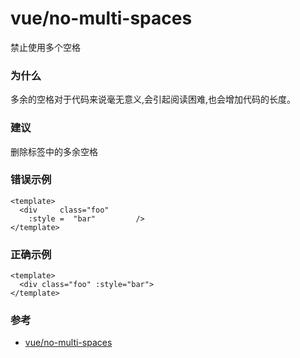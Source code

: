 # vue/no-multi-spaces

禁止使用多个空格

### 为什么

多余的空格对于代码来说毫无意义,会引起阅读困难,也会增加代码的长度。

### 建议

删除标签中的多余空格

### 错误示例

```vue
<template>
  <div     class="foo"
    :style =  "bar"         />
</template>
```

### 正确示例

```vue
<template>
  <div class="foo" :style="bar">
</template>
```

### 参考

- [vue/no-multi-spaces](https://eslint.vuejs.org/rules/no-multi-spaces.html)